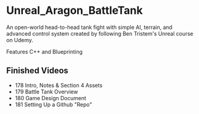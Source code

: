 # Unreal_Aragon_BattleTank
An open-world head-to-head tank fight with simple AI, terrain, and advanced control system created by following Ben Tristem's Unreal course on Udemy.

Features C++ and Blueprinting

## Finished Videos
* 178 Intro, Notes & Section 4 Assets
* 179 Battle Tank Overview
* 180 Game Design Document
* 181 Setting Up a Github "Repo"